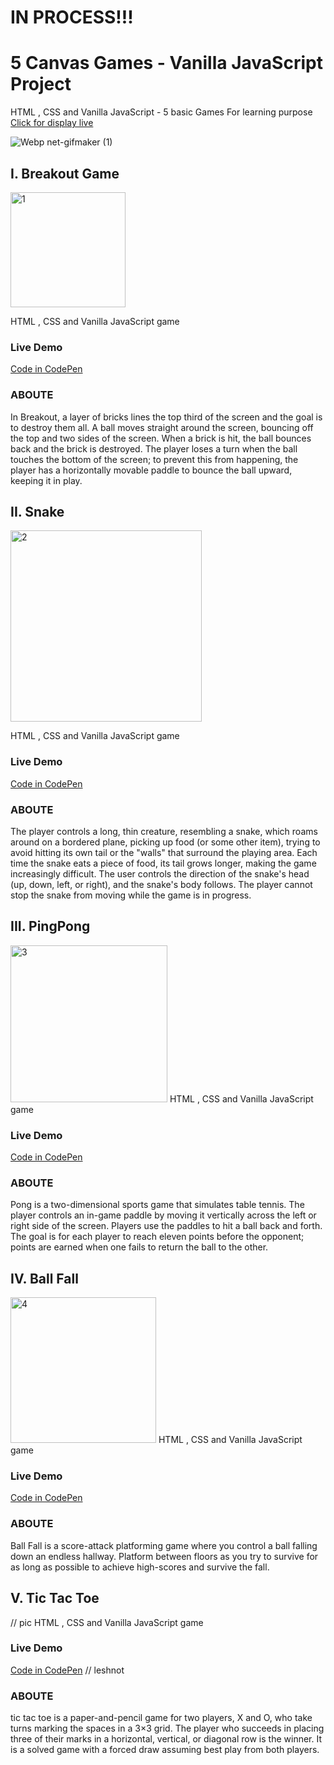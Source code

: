 
# IN PROCESS!!!


# 5 Canvas Games - Vanilla JavaScript Project
HTML , CSS and Vanilla JavaScript - 5 basic Games For learning purpose  
[Click for display live](https://codepen.io/collection/DoVZQG) 

![Webp net-gifmaker (1)](https://user-images.githubusercontent.com/46241467/99301171-3bc50c00-2856-11eb-8fb2-9565e7cfabc8.gif)


## I. Breakout Game
<img width="184" alt="1" src="https://user-images.githubusercontent.com/46241467/99563558-0ba27800-29d2-11eb-98cf-8f3dd8f631c4.png">

HTML , CSS and Vanilla JavaScript game


### Live Demo
[Code in CodePen](https://codepen.io/shir-izhak/pen/yLJrZQR)

### ABOUTE
In Breakout, a layer of bricks lines the top third of the screen and the goal is to destroy them all. A ball moves straight around the screen, bouncing off the top and two sides of the screen. When a brick is hit, the ball bounces back and the brick is destroyed. The player loses a turn when the ball touches the bottom of the screen; to prevent this from happening, the player has a horizontally movable paddle to bounce the ball upward, keeping it in play. 

  
## II. Snake

<img width="306" alt="2" src="https://user-images.githubusercontent.com/46241467/99876610-851fad80-2c00-11eb-9813-f9aaf9eda2e6.png">  

HTML , CSS and Vanilla JavaScript game


### Live Demo
[Code in CodePen](https://codepen.io/shir-izhak/pen/LYZKzMK) 

### ABOUTE
The player controls a long, thin creature, resembling a snake, which roams around on a bordered plane, picking up food (or some other item), trying to avoid hitting its own tail or the "walls" that surround the playing area. Each time the snake eats a piece of food, its tail grows longer, making the game increasingly difficult. The user controls the direction of the snake's head (up, down, left, or right), and the snake's body follows. The player cannot stop the snake from moving while the game is in progress.
 
  
## III. PingPong
<img width="251" alt="3" src="https://user-images.githubusercontent.com/46241467/99902447-903d1100-2cc6-11eb-9fc6-98304bdf798b.png">
HTML , CSS and Vanilla JavaScript game


### Live Demo
[Code in CodePen](https://codepen.io/shir-izhak/pen/eYzwXNP)

### ABOUTE
Pong is a two-dimensional sports game that simulates table tennis. The player controls an in-game paddle by moving it vertically across the left or right side of the screen.  Players use the paddles to hit a ball back and forth. The goal is for each player to reach eleven points before the opponent; points are earned when one fails to return the ball to the other.
 





  

## IV. Ball Fall
<img width="233" alt="4" src="https://user-images.githubusercontent.com/46241467/100481750-ced72f00-30fd-11eb-9351-41af471adb2d.png">  
HTML , CSS and Vanilla JavaScript game


### Live Demo
[Code in CodePen](https://codepen.io/shir-izhak/pen/rNMNXBZ) 

### ABOUTE
Ball Fall is a score-attack platforming game where you control a ball falling down an endless hallway. Platform between floors as you try to survive for as long as possible to achieve high-scores and survive the fall.
 


  
## V. Tic Tac Toe
// pic
HTML , CSS and Vanilla JavaScript game


### Live Demo
[Code in CodePen](https://codepen.io/shir-izhak/pen/qBNvRMx) // leshnot
### ABOUTE
tic tac toe is a paper-and-pencil game for two players, X and O, who take turns marking the spaces in a 3×3 grid. The player who succeeds in placing three of their marks in a horizontal, vertical, or diagonal row is the winner. It is a solved game with a forced draw assuming best play from both players.




